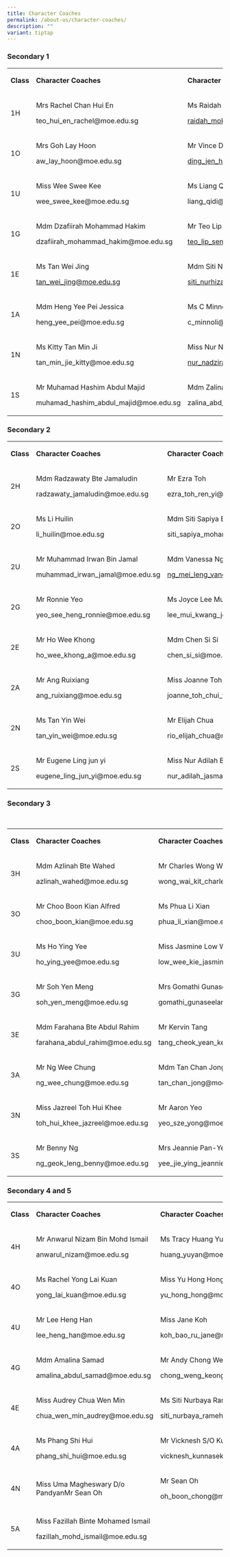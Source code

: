 ```yaml
---
title: Character Coaches
permalink: /about-us/character-coaches/
description: ""
variant: tiptap
---
```

<h3>Secondary 1</h3><table><tbody><tr><td rowspan="1" colspan="1"><p><strong>Class</strong></p></td><td rowspan="1" colspan="1"><p><strong>Character Coaches</strong></p></td><td rowspan="1" colspan="1"><p><strong>Character Coaches</strong></p></td></tr><tr><td rowspan="1" colspan="1"><p>1H</p></td><td rowspan="1" colspan="1"><p>Mrs Rachel Chan Hui En</p><p><a rel="noopener noreferrer nofollow" target="_blank">teo_hui_en_rachel@moe.edu.sg</a></p></td><td rowspan="1" colspan="1"><p>Ms Raidah Binte Moktar</p><p><a href="mailto:raidah_moktar@moe.edu.sg" rel="noopener noreferrer nofollow" target="_blank">raidah_moktar@moe.edu.sg</a></p></td></tr><tr><td rowspan="1" colspan="1"><p>1O</p></td><td rowspan="1" colspan="1"><p>Mrs Goh Lay Hoon</p><p><a rel="noopener noreferrer nofollow" target="_blank">aw_lay_hoon@moe.edu.sg</a></p></td><td rowspan="1" colspan="1"><p>Mr Vince Ding</p><p><a href="mailto:ding_jen_han@moe.edu.sg" rel="noopener noreferrer nofollow" target="_blank">ding_jen_han@moe.edu.sg</a></p></td></tr><tr><td rowspan="1" colspan="1"><p>1U</p></td><td rowspan="1" colspan="1"><p>Miss Wee Swee Kee</p><p><a rel="noopener noreferrer nofollow" target="_blank">wee_swee_kee@moe.edu.sg</a></p></td><td rowspan="1" colspan="1"><p>Ms Liang Qidi</p><p><a rel="noopener noreferrer nofollow" target="_blank">liang_qidi@moe.edu.sg</a></p></td></tr><tr><td rowspan="1" colspan="1"><p>1G</p></td><td rowspan="1" colspan="1"><p>Mdm Dzafiirah Mohammad Hakim</p><p><a rel="noopener noreferrer nofollow" target="_blank">dzafiirah_mohammad_hakim@moe.edu.sg</a></p></td><td rowspan="1" colspan="1"><p>Mr Teo Lip Seng</p><p><a href="mailto:teo_lip_seng@moe.edu.sg" rel="noopener noreferrer nofollow" target="_blank">teo_lip_seng@moe.edu.sg</a></p></td></tr><tr><td rowspan="1" colspan="1"><p>1E</p></td><td rowspan="1" colspan="1"><p>Ms Tan Wei Jing</p><p><a href="mailto:tan_wei_jing@moe.edu.sg" rel="noopener noreferrer nofollow" target="_blank">tan_wei_jing@moe.edu.sg</a></p></td><td rowspan="1" colspan="1"><p>Mdm Siti Nurhizah B Mohamed Hassan</p><p><a href="mailto:siti_nurhizah_mohamed_hassan@moe.edu.sg" rel="noopener noreferrer nofollow" target="_blank">siti_nurhizah_mohamed_hassan@moe.edu.sg</a></p></td></tr><tr><td rowspan="1" colspan="1"><p>1A</p></td><td rowspan="1" colspan="1"><p>Mdm Heng Yee Pei Jessica</p><p><a rel="noopener noreferrer nofollow" target="_blank">heng_yee_pei@moe.edu.sg</a></p></td><td rowspan="1" colspan="1"><p>Ms C Minnoli</p><p><a rel="noopener noreferrer nofollow" target="_blank">c_minnoli@moe.edu.sg</a></p></td></tr><tr><td rowspan="1" colspan="1"><p>1N</p></td><td rowspan="1" colspan="1"><p>Ms Kitty Tan Min Ji</p><p><a rel="noopener noreferrer nofollow" target="_blank">tan_min_jie_kitty@moe.edu.sg</a></p></td><td rowspan="1" colspan="1"><p>Miss Nur Nadzirah Binte Abdul Halim Kadri</p><p><a href="mailto:nur_nadzirah_abdul@moe.edu.sg" rel="noopener noreferrer nofollow" target="_blank">nur_nadzirah_abdul@moe.edu.sg</a></p></td></tr><tr><td rowspan="1" colspan="1"><p>1S</p></td><td rowspan="1" colspan="1"><p>Mr Muhamad Hashim Abdul Majid</p><p><a rel="noopener noreferrer nofollow" target="_blank">muhamad_hashim_abdul_majid@moe.edu.sg</a></p></td><td rowspan="1" colspan="1"><p>Mdm Zalina Bte Abdul Jalil</p><p><a rel="noopener noreferrer nofollow" target="_blank">zalina_abd_jalil@moe.edu.sg</a></p></td></tr></tbody></table><h3>Secondary 2</h3><table><tbody><tr><td rowspan="1" colspan="1"><p><strong>Class</strong></p></td><td rowspan="1" colspan="1"><p><strong>Character Coaches</strong></p></td><td rowspan="1" colspan="1"><p><strong>Character Coaches</strong></p></td></tr><tr><td rowspan="1" colspan="1"><p>2H</p></td><td rowspan="1" colspan="1"><p>Mdm Radzawaty Bte Jamaludin</p><p><a rel="noopener noreferrer nofollow" target="_blank">radzawaty_jamaludin@moe.edu.sg</a></p></td><td rowspan="1" colspan="1"><p>Mr Ezra Toh</p><p><a rel="noopener noreferrer nofollow" target="_blank">ezra_toh_ren_yi@moe.edu.sg</a></p></td></tr><tr><td rowspan="1" colspan="1"><p>2O</p></td><td rowspan="1" colspan="1"><p>Ms Li Huilin</p><p><a rel="noopener noreferrer nofollow" target="_blank">li_huilin@moe.edu.sg</a></p></td><td rowspan="1" colspan="1"><p>Mdm Siti Sapiya Bte Mohd Sumri</p><p><a rel="noopener noreferrer nofollow" target="_blank">siti_sapiya_mohamad_sumr@moe.edu.sg</a></p></td></tr><tr><td rowspan="1" colspan="1"><p>2U</p></td><td rowspan="1" colspan="1"><p>Mr Muhammad Irwan Bin Jamal</p><p><a rel="noopener noreferrer nofollow" target="_blank">muhammad_irwan_jamal@moe.edu.sg</a></p></td><td rowspan="1" colspan="1"><p>Mdm Vanessa Ng</p><p><a href="mailto:ng_mei_leng_vanessa@moe.edu.sg" rel="noopener noreferrer nofollow" target="_blank">ng_mei_leng_vanessa@moe.edu.sg</a></p></td></tr><tr><td rowspan="1" colspan="1"><p>2G</p></td><td rowspan="1" colspan="1"><p>Mr Ronnie Yeo</p><p><a rel="noopener noreferrer nofollow" target="_blank">yeo_see_heng_ronnie@moe.edu.sg</a></p></td><td rowspan="1" colspan="1"><p>Ms Joyce Lee Mui Kwan</p><p><a rel="noopener noreferrer nofollow" target="_blank">lee_mui_kwang_joyce@moe.edu.sg</a></p></td></tr><tr><td rowspan="1" colspan="1"><p>2E</p></td><td rowspan="1" colspan="1"><p>Mr Ho Wee Khong</p><p><a rel="noopener noreferrer nofollow" target="_blank">ho_wee_khong_a@moe.edu.sg</a></p></td><td rowspan="1" colspan="1"><p>Mdm Chen Si Si</p><p><a rel="noopener noreferrer nofollow" target="_blank">chen_si_si@moe.edu.sg</a></p></td></tr><tr><td rowspan="1" colspan="1"><p>2A</p></td><td rowspan="1" colspan="1"><p>Mr Ang Ruixiang</p><p><a rel="noopener noreferrer nofollow" target="_blank">ang_ruixiang@moe.edu.sg</a></p></td><td rowspan="1" colspan="1"><p>Miss Joanne Toh</p><p><a rel="noopener noreferrer nofollow" target="_blank">joanne_toh_chui_theng@moe.edu.sg</a></p></td></tr><tr><td rowspan="1" colspan="1"><p>2N</p></td><td rowspan="1" colspan="1"><p>Ms Tan Yin Wei</p><p><a rel="noopener noreferrer nofollow" target="_blank">tan_yin_wei@moe.edu.sg</a></p></td><td rowspan="1" colspan="1"><p>Mr Elijah Chua</p><p><a rel="noopener noreferrer nofollow" target="_blank">rio_elijah_chua@moe.edu.sg</a></p></td></tr><tr><td rowspan="1" colspan="1"><p>2S</p></td><td rowspan="1" colspan="1"><p>Mr Eugene Ling jun yi</p><p><a rel="noopener noreferrer nofollow" target="_blank">eugene_ling_jun_yi@moe.edu.sg</a></p></td><td rowspan="1" colspan="1"><p>Miss Nur Adilah Binte Jasman</p><p><a rel="noopener noreferrer nofollow" target="_blank">nur_adilah_jasman@moe.edu.sg</a></p></td></tr></tbody></table><h3>Secondary 3</h3><p>&nbsp;</p><table><tbody><tr><td rowspan="1" colspan="1"><p><strong>Class</strong></p></td><td rowspan="1" colspan="1"><p><strong>Character Coaches</strong></p></td><td rowspan="1" colspan="1"><p><strong>Character Coaches</strong></p></td></tr><tr><td rowspan="1" colspan="1"><p>3H</p></td><td rowspan="1" colspan="1"><p>Mdm Azlinah Bte Wahed</p><p><a rel="noopener noreferrer nofollow" target="_blank">azlinah_wahed@moe.edu.sg</a></p></td><td rowspan="1" colspan="1"><p>Mr Charles Wong Wai Kit</p><p><a rel="noopener noreferrer nofollow" target="_blank">wong_wai_kit_charles@moe.edu.sg</a></p></td></tr><tr><td rowspan="1" colspan="1"><p>3O</p></td><td rowspan="1" colspan="1"><p>Mr Choo Boon Kian Alfred</p><p><a rel="noopener noreferrer nofollow" target="_blank">choo_boon_kian@moe.edu.sg</a></p></td><td rowspan="1" colspan="1"><p>Ms Phua Li Xian</p><p><a rel="noopener noreferrer nofollow" target="_blank">phua_li_xian@moe.edu.sg</a></p></td></tr><tr><td rowspan="1" colspan="1"><p>3U</p></td><td rowspan="1" colspan="1"><p>Ms Ho Ying Yee</p><p><a rel="noopener noreferrer nofollow" target="_blank">ho_ying_yee@moe.edu.sg</a></p></td><td rowspan="1" colspan="1"><p>Miss Jasmine Low Wee Kie</p><p><a rel="noopener noreferrer nofollow" target="_blank">low_wee_kie_jasmine@moe.edu.sg</a></p></td></tr><tr><td rowspan="1" colspan="1"><p>3G</p></td><td rowspan="1" colspan="1"><p>Mr Soh Yen Meng</p><p><a rel="noopener noreferrer nofollow" target="_blank">soh_yen_meng@moe.edu.sg</a></p></td><td rowspan="1" colspan="1"><p>Mrs Gomathi Gunaseelan</p><p><a rel="noopener noreferrer nofollow" target="_blank">gomathi_gunaseelan@moe.edu.sg</a></p></td></tr><tr><td rowspan="1" colspan="1"><p>3E</p></td><td rowspan="1" colspan="1"><p>Mdm Farahana Bte Abdul Rahim</p><p><a rel="noopener noreferrer nofollow" target="_blank">farahana_abdul_rahim@moe.edu.sg</a></p></td><td rowspan="1" colspan="1"><p>Mr Kervin Tang</p><p><a rel="noopener noreferrer nofollow" target="_blank">tang_cheok_yean_kervin@moe.edu.sg</a></p></td></tr><tr><td rowspan="1" colspan="1"><p>3A</p></td><td rowspan="1" colspan="1"><p>Mr Ng Wee Chung</p><p><a rel="noopener noreferrer nofollow" target="_blank">ng_wee_chung@moe.edu.sg</a></p></td><td rowspan="1" colspan="1"><p>Mdm Tan Chan Jong</p><p><a rel="noopener noreferrer nofollow" target="_blank">tan_chan_jong@moe.edu.sg</a></p></td></tr><tr><td rowspan="1" colspan="1"><p>3N</p></td><td rowspan="1" colspan="1"><p>Miss Jazreel Toh Hui Khee</p><p><a rel="noopener noreferrer nofollow" target="_blank">toh_hui_khee_jazreel@moe.edu.sg</a></p></td><td rowspan="1" colspan="1"><p>Mr Aaron Yeo</p><p><a rel="noopener noreferrer nofollow" target="_blank">yeo_sze_yong@moe.edu.sg</a></p></td></tr><tr><td rowspan="1" colspan="1"><p>3S</p></td><td rowspan="1" colspan="1"><p>Mr Benny Ng</p><p><a rel="noopener noreferrer nofollow" target="_blank">ng_geok_leng_benny@moe.edu.sg</a></p></td><td rowspan="1" colspan="1"><p>Mrs Jeannie Pan-Yee Jie Ying</p><p><a rel="noopener noreferrer nofollow" target="_blank">yee_jie_ying_jeannie@moe.edu.sg</a></p></td></tr></tbody></table><h3>Secondary 4 and 5</h3><table><tbody><tr><td rowspan="1" colspan="1"><p><strong>Class</strong></p></td><td rowspan="1" colspan="1"><p><strong>Character Coaches</strong></p></td><td rowspan="1" colspan="1"><p><strong>Character Coaches</strong></p></td></tr><tr><td rowspan="1" colspan="1"><p>4H</p></td><td rowspan="1" colspan="1"><p>Mr Anwarul Nizam Bin Mohd Ismail</p><p><a rel="noopener noreferrer nofollow" target="_blank">anwarul_nizam@moe.edu.sg</a></p></td><td rowspan="1" colspan="1"><p>Ms Tracy Huang Yuyan</p><p><a rel="noopener noreferrer nofollow" target="_blank">huang_yuyan@moe.edu.sg</a></p></td></tr><tr><td rowspan="1" colspan="1"><p>4O</p></td><td rowspan="1" colspan="1"><p>Ms Rachel Yong Lai Kuan</p><p><a rel="noopener noreferrer nofollow" target="_blank">yong_lai_kuan@moe.edu.sg</a></p></td><td rowspan="1" colspan="1"><p>Miss Yu Hong Hong</p><p><a rel="noopener noreferrer nofollow" target="_blank">yu_hong_hong@moe.edu.sg</a></p></td></tr><tr><td rowspan="1" colspan="1"><p>4U</p></td><td rowspan="1" colspan="1"><p>Mr Lee Heng Han</p><p><a rel="noopener noreferrer nofollow" target="_blank">lee_heng_han@moe.edu.sg</a></p></td><td rowspan="1" colspan="1"><p>Miss Jane Koh</p><p><a rel="noopener noreferrer nofollow" target="_blank">koh_bao_ru_jane@moe.edu.sg</a></p></td></tr><tr><td rowspan="1" colspan="1"><p>4G</p></td><td rowspan="1" colspan="1"><p>Mdm Amalina Samad</p><p><a rel="noopener noreferrer nofollow" target="_blank">amalina_abdul_samad@moe.edu.sg</a></p></td><td rowspan="1" colspan="1"><p>Mr Andy Chong Weng Keong</p><p><a rel="noopener noreferrer nofollow" target="_blank">chong_weng_keong_andy@moe.edu.sg</a></p></td></tr><tr><td rowspan="1" colspan="1"><p>4E</p></td><td rowspan="1" colspan="1"><p>Miss Audrey Chua Wen Min</p><p><a rel="noopener noreferrer nofollow" target="_blank">chua_wen_min_audrey@moe.edu.sg</a></p></td><td rowspan="1" colspan="1"><p>Ms Siti Nurbaya Rameh</p><p><a rel="noopener noreferrer nofollow" target="_blank">siti_nurbaya_rameh@moe.edu.sg</a></p></td></tr><tr><td rowspan="1" colspan="1"><p>4A</p></td><td rowspan="1" colspan="1"><p>Ms Phang Shi Hui</p><p><a rel="noopener noreferrer nofollow" target="_blank">phang_shi_hui@moe.edu.sg</a></p></td><td rowspan="1" colspan="1"><p>Mr Vicknesh S/O Kunnasekaran</p><p><a rel="noopener noreferrer nofollow" target="_blank">vicknesh_kunnasekaran@moe.edu.sg</a></p></td></tr><tr><td rowspan="1" colspan="1"><p>4N</p></td><td rowspan="1" colspan="1"><p>Miss Uma Magheswary D/o PandyanMr Sean Oh</p></td><td rowspan="1" colspan="1"><p>Mr Sean Oh</p><p><a rel="noopener noreferrer nofollow" target="_blank">oh_boon_chong@moe.edu.sg</a></p></td></tr><tr><td rowspan="1" colspan="1"><p>5A</p></td><td rowspan="1" colspan="1"><p>Miss Fazillah Binte Mohamed Ismail</p><p><a rel="noopener noreferrer nofollow" target="_blank">fazillah_mohd_ismail@moe.edu.sg</a></p></td><td rowspan="1" colspan="1"><p>&nbsp;</p></td></tr></tbody></table><p></p>